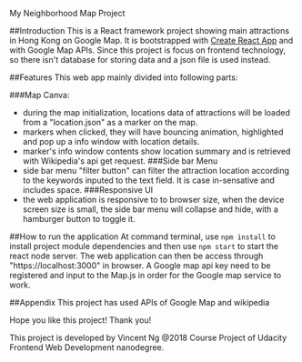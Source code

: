 My Neighborhood Map Project

##Introduction
This is a React framework project showing main attractions in Hong Kong on Google Map. 
It is bootstrapped with [Create React App](https://github.com/facebook/create-react-app) and with Google Map APIs.
Since this project is focus on frontend technology, so there isn't database for storing data and a json file is used instead.

##Features
This web app mainly divided into following parts:

###Map Canva:
- during the map initialization, locations data of attractions will be loaded from a "location.json" as a marker on the map.
- markers when clicked, they will have bouncing animation, highlighted and pop up a info window with location details.
- marker's info window contents show location summary and is retrieved with Wikipedia's api get request.
###Side bar Menu
- side bar menu "filter button" can filter the attraction location according to the keywords inputed to the text field.
It is case in-sensative and includes space.
###Responsive UI
- the web application is responsive to to browser size, when the device screen size is small, the side bar menu will collapse and hide, with a hamburger button to toggle it.

##How to run the application
At command terminal, use `npm install` to install project module dependencies and then use `npm start` to start the react node server. The web application can then be access through "https://localhost:3000" in browser.
A Google map api key need to be registered and input to the Map.js in order for the Google map service to work.

##Appendix
This project has used APIs of Google Map and wikipedia

Hope you like this project! Thank you!

This project is developed by Vincent Ng @2018 Course Project of Udacity Frontend Web Development nanodegree.





